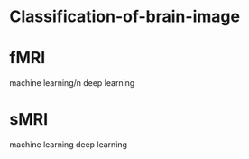 # Classification-of-brain-image
# fMRI
machine learning/n
deep learning
# sMRI
machine learning
deep learning
